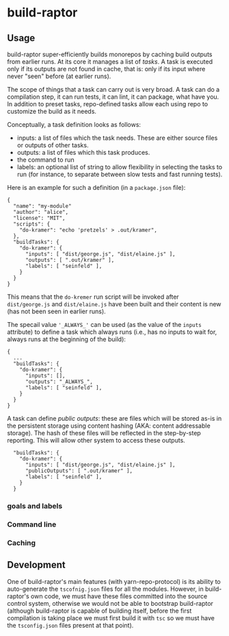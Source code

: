 # build-raptor

## Usage

build-raptor super-efficiently builds monorepos by caching build outputs from earlier runs. At its core it manages a list of _tasks_. A task is executed only if its outputs are not found in cache, that is: only if its input where never "seen" before (at earlier runs).

The scope of things that a task can carry out is very broad. A task can do a compilation step, it can run tests, it can lint, it can package, what have you. In addition to preset tasks, repo-defined tasks allow each using repo to customize the build as it needs.

Conceptually, a task definition looks as follows:

- inputs: a list of files which the task needs. These are either source files or outputs of other tasks.
- outputs: a list of files which this task produces.
- the command to run
- labels: an optional list of string to allow flexibility in selecting the tasks to run (for instance, to separate between slow tests and fast running tests).

Here is an example for such a definition (in a `package.json` file):

```
{
  "name": "my-module"
  "author": "alice",
  "license": "MIT",
  "scripts": {
    "do-kramer": "echo 'pretzels' > .out/kramer",
  },
  "buildTasks": {
    "do-kramer": {
      "inputs": [ "dist/george.js", "dist/elaine.js" ],
      "outputs": [ ".out/kramer" ],
      "labels": [ "seinfeld" ],
    }
  }
}
```

This means that the `do-kremer` run script will be invoked after `dist/george.js` and `dist/elaine.js` have been built and their content is new (has not been seen in earlier runs).

The specail value `'_ALWAYS_'` can be used (as the value of the `inputs` attribute) to define a task which always runs (i.e., has no inputs to wait for, always runs at the beginning of the build):

```
{
  ...
  "buildTasks": {
    "do-kramer": {
      "inputs": [],
      "outputs": "_ALWAYS_",
      "labels": [ "seinfeld" ],
    }
  }
}
```

A task can define _public outputs_: these are files which will be stored as-is in the persistent storage using content hashing (AKA: content addressable storage). The hash of these files will be reflected in the step-by-step reporting. This will allow other system to access these outputs.

```
  "buildTasks": {
    "do-kramer": {
      "inputs": [ "dist/george.js", "dist/elaine.js" ],
      "publicOutputs": [ ".out/kramer" ],
      "labels": [ "seinfeld" ],
    }
  }
```

### goals and labels

### Command line

### Caching

## Development

One of build-raptor's main features (with yarn-repo-protocol) is its ability to auto-generate the `tscofnig.json` files for all the modules. However, in build-raptor's own code, we must have these files committed into the source control system, otherwise we would not be able to bootstrap build-raptor (although build-raptor is capable of building itself, before the first compilation is taking place we must first build it with `tsc` so we must have the `tsconfig.json` files present at that point).
